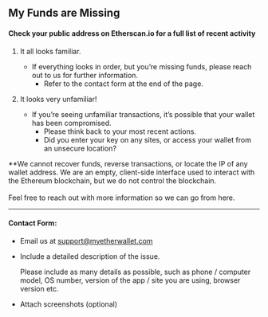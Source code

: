 ## My Funds are Missing

#### Check your public address on Etherscan.io for a full list of recent activity

1. It all looks familiar.

   - If everything looks in order, but you’re missing funds, please reach out to us for further information. 
     - Refer to the contact form at the end of the page.

2. It looks very unfamiliar!

   - If you’re seeing unfamiliar transactions, it’s possible that your wallet has been compromised. 
     - Please think back to your most recent actions. 
     - Did you enter your key on any sites, or access your wallet from an unsecure location?

<note>
**We cannot recover funds, reverse transactions, or locate the IP of any wallet address. We are an empty, client-side interface used to interact with the Ethereum blockchain, but we do not control the blockchain.
<br>
<br>
Feel free to reach out with more information so we can go from here.
</note>

* * *

#### Contact Form:

- Email us at support@myetherwallet.com
   


- <p>Include a detailed description of the issue.</p>
  <note>Please include as many details as possible, such as phone / computer model, OS number, version of the app / site you are using, browser version etc.</note>

- Attach screenshots (optional)
